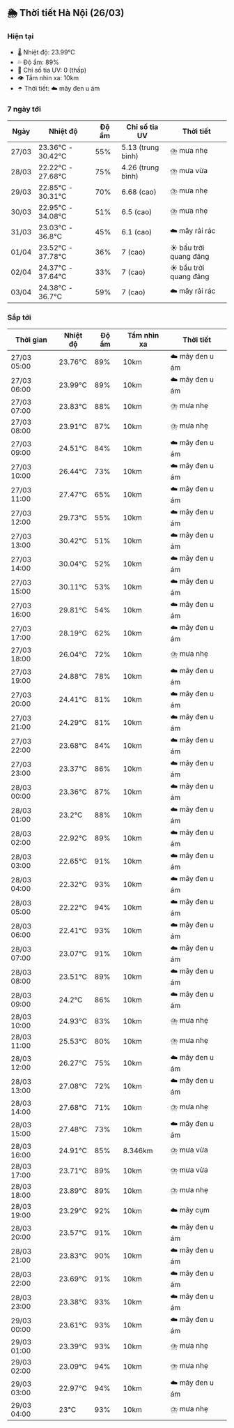 ## 🌦️ Thời tiết Hà Nội (26/03)

### Hiện tại

- 🌡️ Nhiệt độ: 23.99℃
- 💦 Độ ẩm: 89%
- 🌟 Chỉ số tia UV: 0 (thấp)
- 👁️ Tầm nhìn xa: 10km
- ☂️ Thời tiết: ☁️ mây đen u ám

### 7 ngày tới

| Ngày | Nhiệt độ | Độ ẩm | Chỉ số tia UV | Thời tiết |
| --- | --- | --- | --- | --- |
| 27/03 | 23.36℃ - 30.42℃ | 55% | 5.13 (trung bình) | ⛈️ mưa nhẹ |
| 28/03 | 22.22℃ - 27.68℃ | 75% | 4.26 (trung bình) | ⛈️ mưa vừa |
| 29/03 | 22.85℃ - 30.31℃ | 70% | 6.68 (cao) | ⛈️ mưa nhẹ |
| 30/03 | 22.95℃ - 34.08℃ | 51% | 6.5 (cao) | ⛈️ mưa nhẹ |
| 31/03 | 23.03℃ - 36.8℃ | 45% | 6.1 (cao) | ☁️ mây rải rác |
| 01/04 | 23.52℃ - 37.78℃ | 36% | 7 (cao) | ☀️ bầu trời quang đãng |
| 02/04 | 24.37℃ - 37.64℃ | 33% | 7 (cao) | ☀️ bầu trời quang đãng |
| 03/04 | 24.38℃ - 36.7℃ | 59% | 7 (cao) | ☁️ mây rải rác |

### Sắp tới

| Thời gian | Nhiệt độ | Độ ẩm | Tầm nhìn xa | Thời tiết |
| --- | --- | --- | --- | --- |
| 27/03 05:00 | 23.76℃ | 89% | 10km | ☁️ mây đen u ám |
| 27/03 06:00 | 23.99℃ | 89% | 10km | ☁️ mây đen u ám |
| 27/03 07:00 | 23.83℃ | 88% | 10km | ⛈️ mưa nhẹ |
| 27/03 08:00 | 23.91℃ | 87% | 10km | ⛈️ mưa nhẹ |
| 27/03 09:00 | 24.51℃ | 84% | 10km | ☁️ mây đen u ám |
| 27/03 10:00 | 26.44℃ | 73% | 10km | ☁️ mây đen u ám |
| 27/03 11:00 | 27.47℃ | 65% | 10km | ☁️ mây đen u ám |
| 27/03 12:00 | 29.73℃ | 55% | 10km | ☁️ mây đen u ám |
| 27/03 13:00 | 30.42℃ | 51% | 10km | ☁️ mây đen u ám |
| 27/03 14:00 | 30.04℃ | 52% | 10km | ☁️ mây đen u ám |
| 27/03 15:00 | 30.11℃ | 53% | 10km | ☁️ mây đen u ám |
| 27/03 16:00 | 29.81℃ | 54% | 10km | ☁️ mây đen u ám |
| 27/03 17:00 | 28.19℃ | 62% | 10km | ☁️ mây đen u ám |
| 27/03 18:00 | 26.04℃ | 72% | 10km | ⛈️ mưa nhẹ |
| 27/03 19:00 | 24.88℃ | 78% | 10km | ☁️ mây đen u ám |
| 27/03 20:00 | 24.41℃ | 81% | 10km | ☁️ mây đen u ám |
| 27/03 21:00 | 24.29℃ | 81% | 10km | ☁️ mây đen u ám |
| 27/03 22:00 | 23.68℃ | 84% | 10km | ☁️ mây đen u ám |
| 27/03 23:00 | 23.37℃ | 86% | 10km | ☁️ mây đen u ám |
| 28/03 00:00 | 23.36℃ | 87% | 10km | ☁️ mây đen u ám |
| 28/03 01:00 | 23.2℃ | 88% | 10km | ☁️ mây đen u ám |
| 28/03 02:00 | 22.92℃ | 89% | 10km | ☁️ mây đen u ám |
| 28/03 03:00 | 22.65℃ | 91% | 10km | ☁️ mây đen u ám |
| 28/03 04:00 | 22.32℃ | 93% | 10km | ☁️ mây đen u ám |
| 28/03 05:00 | 22.22℃ | 94% | 10km | ☁️ mây đen u ám |
| 28/03 06:00 | 22.41℃ | 93% | 10km | ☁️ mây đen u ám |
| 28/03 07:00 | 23.07℃ | 91% | 10km | ☁️ mây đen u ám |
| 28/03 08:00 | 23.51℃ | 89% | 10km | ☁️ mây đen u ám |
| 28/03 09:00 | 24.2℃ | 86% | 10km | ☁️ mây đen u ám |
| 28/03 10:00 | 24.93℃ | 83% | 10km | ⛈️ mưa nhẹ |
| 28/03 11:00 | 25.53℃ | 80% | 10km | ⛈️ mưa nhẹ |
| 28/03 12:00 | 26.27℃ | 75% | 10km | ☁️ mây đen u ám |
| 28/03 13:00 | 27.08℃ | 72% | 10km | ☁️ mây đen u ám |
| 28/03 14:00 | 27.68℃ | 71% | 10km | ⛈️ mưa nhẹ |
| 28/03 15:00 | 27.48℃ | 73% | 10km | ☁️ mây đen u ám |
| 28/03 16:00 | 24.91℃ | 85% | 8.346km | ⛈️ mưa vừa |
| 28/03 17:00 | 23.71℃ | 89% | 10km | ⛈️ mưa vừa |
| 28/03 18:00 | 23.89℃ | 89% | 10km | ⛈️ mưa nhẹ |
| 28/03 19:00 | 23.29℃ | 92% | 10km | ☁️ mây cụm |
| 28/03 20:00 | 23.57℃ | 91% | 10km | ☁️ mây đen u ám |
| 28/03 21:00 | 23.83℃ | 90% | 10km | ☁️ mây đen u ám |
| 28/03 22:00 | 23.69℃ | 91% | 10km | ☁️ mây đen u ám |
| 28/03 23:00 | 23.38℃ | 93% | 10km | ☁️ mây đen u ám |
| 29/03 00:00 | 23.61℃ | 93% | 10km | ☁️ mây đen u ám |
| 29/03 01:00 | 23.39℃ | 93% | 10km | ⛈️ mưa nhẹ |
| 29/03 02:00 | 23.09℃ | 94% | 10km | ⛈️ mưa nhẹ |
| 29/03 03:00 | 22.97℃ | 94% | 10km | ☁️ mây đen u ám |
| 29/03 04:00 | 23℃ | 93% | 10km | ⛈️ mưa nhẹ |
